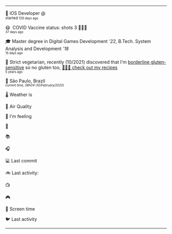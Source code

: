 
<hr/>
<p><span class="darkmode-ignore">💼&nbsp;</span><span class="itemline" id="job"><span class="new-box">iOS Developer @  &nbsp;<br/><sup> started <small class="text-muted">129 days ago </small></sup></span></span></p>
<p><span class="darkmode-ignore">😷&nbsp;</span><span class="itemline" id="vaccine"><span class="darkmode-ignore">&nbsp;</span>COVID Vaccine status: shots 3 <span class="darkmode-ignore">💉💉💉</span> &nbsp; <br/><sup><small class="text-muted">37 days ago </small></sup></span></p>
<p><span class="darkmode-ignore">🎓&nbsp;</span><span class="itemline" id="studies"><span class="new-box">Master degree in Digital Games Development <var>'22</var>, B.Tech. System Analysis and Development <var>'18</var> &nbsp;<br/><sup><small class="text-muted">15 days ago </small></sup></span></span></p>
<p><span class="darkmode-ignore">🌱&nbsp;</span><span class="itemline" id="cousine"><span class="new-box">Strict vegetarian, recently (10/2021) discovered that I'm <a class="darkmode-ignore" href="https://pubmed.ncbi.nlm.nih.gov/11374684/">borderline gluten-sensitive</a> so no gluten too, <a class="darkmode-ignore" href="https://ezequiel.app/cousine.html"><span class="darkmode-ignore">👨🏻‍🍳 </span> check out my recipes</a>&nbsp; <br/><sup><small class="text-muted">5 years ago </small></sup></span></span></p>
<p><span class="darkmode-ignore">📍&nbsp;</span><span class="itemline" id="location" style="opacity: 1;"><span class="new-box">São Paulo, Brazil   <br/><sup><small class="text-muted"> current time, <var>08h</var><var>04</var> (<var>10/February/2022</var>)</small></sup></span></span></p>
<p><span class="darkmode-ignore">🌡&nbsp;</span><span class="itemline" id="weather">Weather is&nbsp;</span></p>
<p><span class="darkmode-ignore">💨&nbsp;</span><span class="itemline" id="airquality">Air Quality&nbsp;</span></p>
<p><span class="darkmode-ignore">🧠&nbsp;</span><span class="itemline" id="mood">I'm feeling&nbsp;</span></p>
<p><span class="darkmode-ignore">📝&nbsp;</span><span class="itemline" id="todo" style="opacity: 0;">My to-do list&nbsp;</span></p>
<p><span class="darkmode-ignore">📚&nbsp;</span><span class="itemline" id="book" style="opacity: 0;">Reading&nbsp;</span></p>
<p><span class="darkmode-ignore">🎧&nbsp;</span><span class="itemline" id="lastfm" style="opacity: 0;">...&nbsp;</span></p>
<p><span class="darkmode-ignore">💻&nbsp;</span><span class="itemline" id="github">Last commit&nbsp;</span></p>
<p><span class="darkmode-ignore">🚲&nbsp;</span><span class="itemline" id="strava">Last activity:&nbsp;</span></p>
<p><span class="darkmode-ignore">📺&nbsp;</span><span class="itemline" id="tv" style="opacity: 0;">Last tv show &nbsp;</span></p>
<p><span class="darkmode-ignore">🎮&nbsp;</span><span class="itemline" id="steam" style="opacity: 0;">Last game played &nbsp;</span></p>
<p><span class="darkmode-ignore">📱&nbsp;</span><span class="itemline" id="screentime">Screen time &nbsp;</span></p>
<p><span class="darkmode-ignore">🐦&nbsp;</span><span class="itemline" id="twitter">Last activity &nbsp;</span></p>
<hr/>

